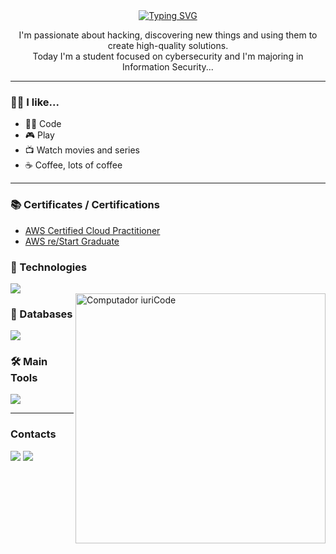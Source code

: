 <div align="center" style="text-align: center;">
  <a href="https://git.io/typing-svg">
    <img src="https://readme-typing-svg.herokuapp.com/?center=true&vCenter=true&color=234BEE&lines=Hi,%20+My+name+is+Wilian;I+study+Cybersecurity+💻;You+are+very+welcome!+:P" alt="Typing SVG">
  </a>
</div>
<p align="center">
    I'm passionate about hacking, discovering new things and using them to create high-quality solutions. <br>
    Today I'm a student focused on cybersecurity and I'm majoring in Information Security...
</p>
<!--
<div  align="center" style="margin-bottom:100px">
    <a href="https://github.com/Will-Gabriel">
    <img width=55% align="center" src="https://github-readme-stats.vercel.app/api?username=Will-Gabriel&show_icons=true&theme=radical&include_all_commits">
</div>
-->
<hr>
<div>
  <h3>🙅‍♂️ I like...</h3>
  <ul>
    <li>👩‍💻 Code</li>
    <li>🎮 Play</li>
    <li>📺 Watch movies and series</li>
    <li>☕ Coffee, lots of coffee</li>
  </ul>
</div>
<hr>
<h3>📚 Certificates / Certifications</h3>
<div>
  <ul>
    <li>
      <a href="https://www.credly.com/badges/959fde0d-dd2c-401e-b2ee-fed9132b6a42/public_url" target="_blank">AWS Certified Cloud Practitioner</a>
    </li>
    <li>
       <a href="https://www.credly.com/badges/74b2b2c9-e620-49b8-8256-d11898b9d0e3/public_url" target="_blank">AWS re/Start Graduate</a>
    </li>
  </ul>
</div>
<h3>🚀 Technologies</h3>
<div>
  <!-- <img src="https://skillicons.dev/icons?i=html,css,js,react,nodejs,py,django,git,github,linux&perline=14"/> -->
  <img src="https://skillicons.dev/icons?i=aws,html,css,js,react,py,git,github,linux&perline=14"/>
</div>
<img src="https://raw.githubusercontent.com/MicaelliMedeiros/micaellimedeiros/master/image/computer-illustration.png" min-width="400px" max-width="400px" width="400px" align="right" alt="Computador iuriCode">
<h3>🎲 Databases</h3>
<div>
  <img src="https://skillicons.dev/icons?i=postgresql&perline=14"/>
</div>
<h3>🛠 Main Tools</h3>
<div>
  <img src="https://skillicons.dev/icons?i=vscode,pycharm,debian&perline=14"/>
</div>
<hr>
<h3>Contacts</h3>
<div id="links">
    <a href="https://www.instagram.com/wiliann.gabriel/" target="_blank"><img src="https://skillicons.dev/icons?i=instagram&perline=14"/></a>
    <a href="https://www.linkedin.com/in/will-gabriel/" target="_blank"><img src="https://skillicons.dev/icons?i=linkedin&perline=14"/></a>
</div>
